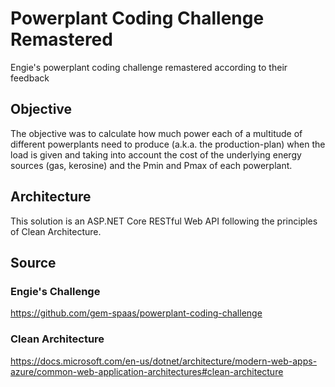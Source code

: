 # Powerplant Coding Challenge Remastered
Engie's powerplant coding challenge remastered according to their feedback

## Objective
The objective was to calculate how much power each of a multitude of different powerplants need to produce (a.k.a. the production-plan) when the load is given and taking into account the cost of the underlying energy sources (gas, kerosine) and the Pmin and Pmax of each powerplant.

## Architecture
This solution is an ASP.NET Core RESTful Web API following the principles of Clean Architecture.

## Source
### Engie's Challenge
https://github.com/gem-spaas/powerplant-coding-challenge
### Clean Architecture
https://docs.microsoft.com/en-us/dotnet/architecture/modern-web-apps-azure/common-web-application-architectures#clean-architecture
